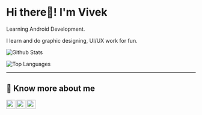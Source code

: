 # Hi there👋! I'm Vivek

Learning Android Development.

I learn and do graphic designing, UI/UX work for fun.

![Github Stats](https://github-readme-stats.vercel.app/api?username=V9vek&show_icons=true&theme=dracula)

![Top Languages](https://github-readme-stats.vercel.app/api/top-langs/?username=V9vek&layout=compact&theme=dracula)

---

## 🔗 Know more about me 

[<img align= "left" width="24px" src="https://www.flaticon.com/svg/static/icons/svg/174/174857.svg">][linkedin]
[<img align= "left" width="24px" src="https://www.flaticon.com/svg/static/icons/svg/145/145799.svg">][behance]
[<img align= "left" width="24px" src="https://www.flaticon.com/svg/static/icons/svg/733/733579.svg">][twitter]

<br>

[linkedin]: https://www.linkedin.com/in/vivek-sharma-me
[behance]: https://www.behance.net/vivek-sharma-me
[twitter]: https://twitter.com/V9vek
